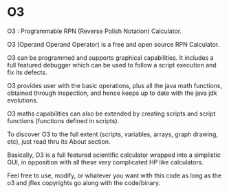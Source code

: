 # O3
O3 : Programmable RPN (Reverse Polish Notation) Calculator.

O3 (Operand Operand Operator) is a free and open source RPN Calculator. 

O3 can be programmed and supports graphical capabilities. It includes a full featured
debugger which can be used to follow a script execution and fix its defects.

O3 provides user with the basic operations, plus all the java math functions, obtained through 
inspection, and hence keeps up to date with the java jdk evolutions. 

O3 maths capabilities can also be extended by creating scripts and script functions (functions 
defined in scripts).

To discover O3 to the full extent (scripts, variables, arrays, graph drawing, etc), just read thru 
its About section.

Basically, O3 is a full featured scientific calculator wrapped into a simplistic GUI, in opposition 
with all these very complicated HP like calculators.

Feel free to use, modify, or whatever you want with this code as long as the o3 and jflex 
copyrights go along with the code/binary.
